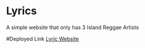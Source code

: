 # Lyrics

A simple website that only has 3 Island Reggae Artists 

#Deployed Link 
[Lyric Website](https://ashrean.github.io/Lyrics/)

